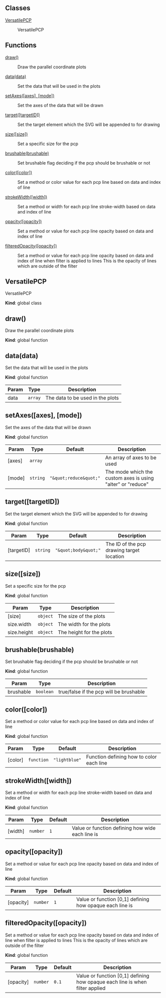 ## Classes

<dl>
<dt><a href="#VersatilePCP">VersatilePCP</a></dt>
<dd><p>VersatilePCP</p>
</dd>
</dl>

## Functions

<dl>
<dt><a href="#draw">draw()</a></dt>
<dd><p>Draw the parallel coordinate plots</p>
</dd>
<dt><a href="#data">data(data)</a></dt>
<dd><p>Set the data that will be used in the plots</p>
</dd>
<dt><a href="#setAxes">setAxes([axes], [mode])</a></dt>
<dd><p>Set the axes of the data that will be drawn</p>
</dd>
<dt><a href="#target">target([targetID])</a></dt>
<dd><p>Set the target element which the SVG will be appended to for drawing</p>
</dd>
<dt><a href="#size">size([size])</a></dt>
<dd><p>Set a specific size for the pcp</p>
</dd>
<dt><a href="#brushable">brushable(brushable)</a></dt>
<dd><p>Set brushable flag deciding if the pcp should be brushable or not</p>
</dd>
<dt><a href="#color">color([color])</a></dt>
<dd><p>Set a method or color value for each pcp line based on data and
index of line</p>
</dd>
<dt><a href="#strokeWidth">strokeWidth([width])</a></dt>
<dd><p>Set a method or width for each pcp line stroke-width based on data and
index of line</p>
</dd>
<dt><a href="#opacity">opacity([opacity])</a></dt>
<dd><p>Set a method or value for each pcp line opacity based on data and
index of line</p>
</dd>
<dt><a href="#filteredOpacity">filteredOpacity([opacity])</a></dt>
<dd><p>Set a method or value for each pcp line opacity based on data and
index of line when filter is applied to lines
This is the opacity of lines which are outside of the filter</p>
</dd>
</dl>

<a name="VersatilePCP"></a>

## VersatilePCP
VersatilePCP

**Kind**: global class  
<a name="draw"></a>

## draw()
Draw the parallel coordinate plots

**Kind**: global function  
<a name="data"></a>

## data(data)
Set the data that will be used in the plots

**Kind**: global function  

| Param | Type | Description |
| --- | --- | --- |
| data | <code>array</code> | The data to be used in the plots |

<a name="setAxes"></a>

## setAxes([axes], [mode])
Set the axes of the data that will be drawn

**Kind**: global function  

| Param | Type | Default | Description |
| --- | --- | --- | --- |
| [axes] | <code>array</code> | <code></code> | An array of axes to be used |
| [mode] | <code>string</code> | <code>&quot;\&quot;reduce\&quot;&quot;</code> | The mode which the custom axes is using "alter" or "reduce" |

<a name="target"></a>

## target([targetID])
Set the target element which the SVG will be appended to for drawing

**Kind**: global function  

| Param | Type | Default | Description |
| --- | --- | --- | --- |
| [targetID] | <code>string</code> | <code>&quot;\&quot;body\&quot;&quot;</code> | The ID of the pcp drawing target location |

<a name="size"></a>

## size([size])
Set a specific size for the pcp

**Kind**: global function  

| Param | Type | Description |
| --- | --- | --- |
| [size] | <code>object</code> | The size of the plots |
| size.width | <code>object</code> | The width for the plots |
| size.height | <code>object</code> | The height for the plots |

<a name="brushable"></a>

## brushable(brushable)
Set brushable flag deciding if the pcp should be brushable or not

**Kind**: global function  

| Param | Type | Description |
| --- | --- | --- |
| brushable | <code>boolean</code> | true/false if the pcp will be brushable |

<a name="color"></a>

## color([color])
Set a method or color value for each pcp line based on data andindex of line

**Kind**: global function  

| Param | Type | Default | Description |
| --- | --- | --- | --- |
| [color] | <code>function</code> | <code>&quot;lightblue&quot;</code> | Function defining how to color each line |

<a name="strokeWidth"></a>

## strokeWidth([width])
Set a method or width for each pcp line stroke-width based on data andindex of line

**Kind**: global function  

| Param | Type | Default | Description |
| --- | --- | --- | --- |
| [width] | <code>number</code> | <code>1</code> | Value or function defining how wide each line is |

<a name="opacity"></a>

## opacity([opacity])
Set a method or value for each pcp line opacity based on data andindex of line

**Kind**: global function  

| Param | Type | Default | Description |
| --- | --- | --- | --- |
| [opacity] | <code>number</code> | <code>1</code> | Value or function [0,1] defining how opaque each line is |

<a name="filteredOpacity"></a>

## filteredOpacity([opacity])
Set a method or value for each pcp line opacity based on data andindex of line when filter is applied to linesThis is the opacity of lines which are outside of the filter

**Kind**: global function  

| Param | Type | Default | Description |
| --- | --- | --- | --- |
| [opacity] | <code>number</code> | <code>0.1</code> | Value or function [0,1] defining how opaque each line is when filter applied |

